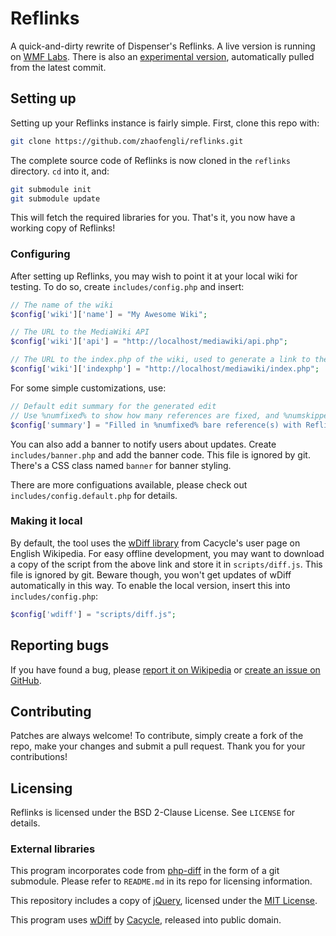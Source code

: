# Reflinks
A quick-and-dirty rewrite of Dispenser's Reflinks. A live version is running on [WMF Labs](https://tools.wmflabs.org/fengtools/reflinks/).
There is also an [experimental version](https://tools.wmflabs.org/fengtools/reflinkstest/), automatically pulled from the latest commit.

## Setting up
Setting up your Reflinks instance is fairly simple. First, clone this repo with:
```sh
git clone https://github.com/zhaofengli/reflinks.git
```

The complete source code of Reflinks is now cloned in the `reflinks` directory. `cd` into it, and:
```sh
git submodule init
git submodule update
```
This will fetch the required libraries for you. That's it, you now have a working copy of Reflinks!

### Configuring
After setting up Reflinks, you may wish to point it at your local wiki for testing. To do so, create `includes/config.php` and insert:
```php
// The name of the wiki
$config['wiki']['name'] = "My Awesome Wiki";

// The URL to the MediaWiki API
$config['wiki']['api'] = "http://localhost/mediawiki/api.php";

// The URL to the index.php of the wiki, used to generate a link to the submit page
$config['wiki']['indexphp'] = "http://localhost/mediawiki/index.php";
```

For some simple customizations, use:
```php
// Default edit summary for the generated edit
// Use %numfixed% to show how many references are fixed, and %numskipped% for skipped.
$config['summary'] = "Filled in %numfixed% bare reference(s) with Reflinks";
```

You can also add a banner to notify users about updates. Create `includes/banner.php` and add the banner code. This file is ignored by git.
There's a CSS class named `banner` for banner styling.

There are more configuations available, please check out `includes/config.default.php` for details.

### Making it local
By default, the tool uses the [wDiff library](https://en.wikipedia.org/w/index.php?title=User:Cacycle/diff.js&action=raw&ctype=text/javascript) from Cacycle's user page on English Wikipedia.
For easy offline development, you may want to download a copy of the script from the above link and store it in `scripts/diff.js`. This file is ignored by git.
Beware though, you won't get updates of wDiff automatically in this way.
To enable the local version, insert this into `includes/config.php`:
```php
$config['wdiff'] = "scripts/diff.js";
```

## Reporting bugs
If you have found a bug, please [report it on Wikipedia](https://en.wikipedia.org/wiki/User_talk:Zhaofeng_Li) or [create an issue on GitHub](https://github.com/zhaofengli/reflinks/issues).

## Contributing
Patches are always welcome! To contribute, simply create a fork of the repo, make your changes and submit a pull request. Thank you for your contributions!

## Licensing
Reflinks is licensed under the BSD 2-Clause License. See `LICENSE` for details.

### External libraries
This program incorporates code from [php-diff](https://github.com/chrisboulton/php-diff) in the form of a git submodule. Please refer to `README.md` in its repo for licensing information.

This repository includes a copy of [jQuery](http://jquery.com), licensed under the [MIT License](http://jquery.org/license/).

This program uses [wDiff](https://en.wikipedia.org/wiki/User:Cacycle/diff) by [Cacycle](https://en.wikipedia.org/wiki/User:Cacycle), released into public domain.
